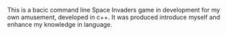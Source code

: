 This is a bacic command line Space Invaders game in development for my own amusement, developed in c++. It was produced introduce myself and enhance my knowledge in language.
